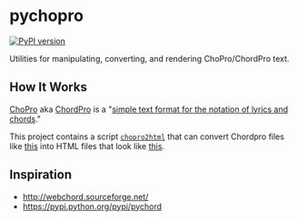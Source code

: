 # pychopro
[![PyPI version](https://badge.fury.io/py/chopro.svg)](https://badge.fury.io/py/chopro)

Utilities for manipulating, converting, and rendering ChoPro/ChordPro text.

## How It Works

[ChoPro](https://en.wikipedia.org/wiki/Chord_(software)) aka [ChordPro](http://www.chordpro.org/) is a "[simple text format for the notation of lyrics and chords](http://www.chordii.org/chordpro/index.html)."

This project contains a script [`chopro2html`](https://github.com/jontsai/pychopro/blob/master/chopro/chopro2html.py) that can convert Chordpro files like [this](https://raw.githubusercontent.com/jontsai/pychopro/master/demo/twinkle_twinkle_little_star.chopro) into HTML files that look like [this](http://jontsai.github.io/pychopro/demo/twinkle.html).

## Inspiration

* <http://webchord.sourceforge.net/>
* <https://pypi.python.org/pypi/pychord>
